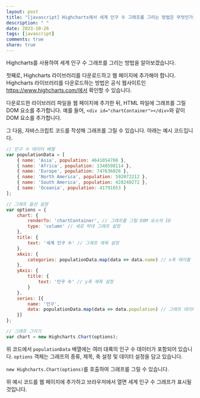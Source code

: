 ```yaml
---
layout: post
title: "[javascript] Highcharts에서 세계 인구 수 그래프를 그리는 방법은 무엇인가요?"
description: " "
date: 2023-10-26
tags: [javascript]
comments: true
share: true
---
```

Highcharts를 사용하여 세계 인구 수 그래프를 그리는 방법을 알아보겠습니다.

첫째로, Highcharts 라이브러리를 다운로드하고 웹 페이지에 추가해야 합니다. Highcharts 라이브러리를 다운로드하는 방법은 공식 웹사이트인 https://www.highcharts.com/에서 확인할 수 있습니다.

다운로드한 라이브러리 파일을 웹 페이지에 추가한 뒤, HTML 파일에 그래프를 그릴 DOM 요소를 추가합니다. 예를 들어, `<div id="chartContainer"></div>`와 같이 DOM 요소를 추가합니다.

그 다음, 자바스크립트 코드를 작성해 그래프를 그릴 수 있습니다. 아래는 예시 코드입니다.

```javascript
// 인구 수 데이터 배열
var populationData = [
    { name: 'Asia', population: 4641054788 },
    { name: 'Africa', population: 1340598114 },
    { name: 'Europe', population: 747636026 },
    { name: 'North America', population: 592072212 },
    { name: 'South America', population: 428240272 },
    { name: 'Oceania', population: 41791653 }
];

// 그래프 옵션 설정
var options = {
    chart: {
        renderTo: 'chartContainer', // 그래프를 그릴 DOM 요소의 ID
        type: 'column' // 세로 막대 그래프 설정
    },
    title: {
        text: '세계 인구 수' // 그래프 제목 설정
    },
    xAxis: {
        categories: populationData.map(data => data.name) // x축 레이블 설정
    },
    yAxis: {
        title: {
            text: '인구 수' // y축 제목 설정
        }
    },
    series: [{
        name: '인구',
        data: populationData.map(data => data.population) // 그래프 데이터 설정
    }]
};

// 그래프 그리기
var chart = new Highcharts.Chart(options);
```

위 코드에서 `populationData` 배열에는 여러 대륙의 인구 수 데이터가 포함되어 있습니다. `options` 객체는 그래프의 종류, 제목, 축 설정 및 데이터 설정을 담고 있습니다.

`new Highcharts.Chart(options)`를 호출하여 그래프를 그릴 수 있습니다.

위 예시 코드를 웹 페이지에 추가하고 브라우저에서 열면 세계 인구 수 그래프가 표시될 것입니다.